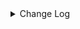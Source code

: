 <details><summary> Change Log </summary>

| Change | Commit | Version |
| --- | --- | --- |
|[Feature][Connector-V2] Support multi-table sink feature for ClickHouse (#9301)|https://github.com/apache/seatunnel/commit/3524895136|2.3.11|
|[Fix][Connector-V2] Fix the problem that missing options configuration when building ClickHouse Nodes (#9277)|https://github.com/apache/seatunnel/commit/051d19c3a9|2.3.11|
|[Feature][Transform] Support define sink column type (#9114)|https://github.com/apache/seatunnel/commit/ab7119e507|2.3.11|
|[Feature][Checkpoint] Add check script for source/sink state class serialVersionUID missing (#9118)|https://github.com/apache/seatunnel/commit/4f5adeb1c7|2.3.11|
|[Fix][API] Fixed not invoke the `SinkAggregatedCommitter`&#x27;s init method (#9070)|https://github.com/apache/seatunnel/commit/df0d11d632|2.3.11|
|[Fix] [Clickhouse] Parallelism makes data duplicate (#8916)|https://github.com/apache/seatunnel/commit/45345f2738|2.3.10|
|[Fix][Connector-V2]Fix Descriptions for CUSTOM_SQL in Connector (#8778)|https://github.com/apache/seatunnel/commit/96b610eb7e|2.3.10|
|[improve] update clickhouse connector config option (#8755)|https://github.com/apache/seatunnel/commit/b964189b75|2.3.10|
|[Fix][Connector-V2] fix starRocks automatically creates tables with comment (#8568)|https://github.com/apache/seatunnel/commit/c4cb1fc4a3|2.3.10|
|[Fix][Connector-V2] Fixed adding table comments (#8514)|https://github.com/apache/seatunnel/commit/edca75b0d6|2.3.10|
|[hotfix] fix exceptions caused by operator priority in connector-clickhouse when using sharding_key (#8162)|https://github.com/apache/seatunnel/commit/5560e3dab2|2.3.9|
|[Imporve][ClickhouseFile] Directly connect to each shard node to obtain the corresponding path (#8449)|https://github.com/apache/seatunnel/commit/757641bada|2.3.9|
|[Feature][ClickhouseFile] Support add publicKey to identity (#8351)|https://github.com/apache/seatunnel/commit/287b8c8219|2.3.9|
|[Improve][ClickhouseFile] Improve rsync log output (#8332)|https://github.com/apache/seatunnel/commit/179223e3c2|2.3.9|
|[Improve][ClickhouseFile] Added attach sql log for better debugging (#8315)|https://github.com/apache/seatunnel/commit/ade428c5fa|2.3.9|
|[Chore] delete chinese desc in code (#8306)|https://github.com/apache/seatunnel/commit/a50a8b925f|2.3.9|
|[Improve][ClickhouseFile Connector] Unified specifying clickhouse file generation path (#8302)|https://github.com/apache/seatunnel/commit/455f1ed760|2.3.9|
|[Improve][ClickhouseFile] Clickhouse supports option configuration when connecting to shard nodes (#8297)|https://github.com/apache/seatunnel/commit/1ded1b6206|2.3.9|
|[Imporve][ClickhouseFile] Improve clickhousefile generation parameter configuration (#8293)|https://github.com/apache/seatunnel/commit/753e058fee|2.3.9|
|[Improve][ClickhouseFile] ClickhouseFile Connector&#x27;s rsync transmission supports specifying users (#8236)|https://github.com/apache/seatunnel/commit/e012bd0a4f|2.3.9|
|[Feature][Clickhouse] Support sink savemode  (#8086)|https://github.com/apache/seatunnel/commit/e6f92fd79b|2.3.9|
|[Improve][dist]add shade check rule (#8136)|https://github.com/apache/seatunnel/commit/51ef800016|2.3.9|
|[Fix][Connecotr-V2] Fix clickhouse sink does not support composite primary key (#8021)|https://github.com/apache/seatunnel/commit/24d0542595|2.3.9|
|[Improve] update clickhouse connector, use factory to create source/sink (#7946)|https://github.com/apache/seatunnel/commit/b69fceceee|2.3.9|
|[Fix][Connector-V2] Fixed clickhouse connectors cannot stop under multiple parallelism (#7921)|https://github.com/apache/seatunnel/commit/8d9c6a3714|2.3.9|
|Bump commons-io:commons-io from 2.11.0 to 2.14.0 in /seatunnel-connectors-v2/connector-clickhouse (#7784)|https://github.com/apache/seatunnel/commit/f4393a02bf|2.3.9|
|[Feature][Restapi] Allow metrics information to be associated to logical plan nodes (#7786)|https://github.com/apache/seatunnel/commit/6b7c53d03c|2.3.9|
|[Improve] Improve some connectors prepare check error message (#7465)|https://github.com/apache/seatunnel/commit/6930a25edd|2.3.8|
|[Improve][Connector-V2] Close all ResultSet after used (#7389)|https://github.com/apache/seatunnel/commit/853e973212|2.3.8|
|[Feature][Connector-V2][Clickhouse] Add clickhouse.config to the source connector (#7143)|https://github.com/apache/seatunnel/commit/f7994d9ae9|2.3.6|
|[Improve] Make ClickhouseFileSinker support tables containing materialized columns (#6956)|https://github.com/apache/seatunnel/commit/87c6adcc2e|2.3.6|
|[Improve] [Clickhouse] Remove check when set allow_experimental_lightweight_delete false(#6727) (#6728)|https://github.com/apache/seatunnel/commit/b25e1b1ae5|2.3.6|
|[Improve][Common] Adapt `FILE_OPERATION_FAILED` to `CommonError` (#5928)|https://github.com/apache/seatunnel/commit/b3dc0bbc21|2.3.4|
|[Improve][Connector-V2] Replace CommonErrorCodeDeprecated.JSON_OPERATION_FAILED (#5978)|https://github.com/apache/seatunnel/commit/456cd17714|2.3.4|
|[Feature][Core] Upgrade flink source translation (#5100)|https://github.com/apache/seatunnel/commit/5aabb14a94|2.3.4|
|[Improve] Speed up ClickhouseFile Local generate a mmap  object (#5822)|https://github.com/apache/seatunnel/commit/cf39e29dad|2.3.4|
|[Improve][Common] Introduce new error define rule (#5793)|https://github.com/apache/seatunnel/commit/9d1b2582b2|2.3.4|
|[Improve] Remove use `SeaTunnelSink::getConsumedType` method and mark it as deprecated (#5755)|https://github.com/apache/seatunnel/commit/8de7408100|2.3.4|
|[Hotfix][connector-v2][clickhouse] Fixed an out-of-order BUG with output data fields of clickhouse-sink (#5346)|https://github.com/apache/seatunnel/commit/fce9ddaa2b|2.3.4|
|[Bugfix][Clickhouse] Fix clickhouse sink flush bug (#5448)|https://github.com/apache/seatunnel/commit/cef03f6673|2.3.4|
|[Hotfix][Clickhouse] Fix clickhouse old version compatibility (#5326)|https://github.com/apache/seatunnel/commit/1da49f5a2b|2.3.4|
|[Improve][CheckStyle] Remove useless &#x27;SuppressWarnings&#x27; annotation of checkstyle. (#5260)|https://github.com/apache/seatunnel/commit/51c0d709ba|2.3.4|
|[Hotfix] Fix com.google.common.base.Preconditions to seatunnel shade one (#5284)|https://github.com/apache/seatunnel/commit/ed5eadcf73|2.3.3|
|[Feature][Connector-V2][Clickhouse] Add clickhouse connector time zone key,default system time zone (#5078)|https://github.com/apache/seatunnel/commit/309b58d12d|2.3.3|
|[Bugfix]fix clickhouse source connector read Nullable() type is not null,example:Nullable(Float64) while value is null the result is 0.0 (#5080)|https://github.com/apache/seatunnel/commit/cf3d0bba2e|2.3.3|
|[Feature][Connector-V2][Clickhouse] clickhouse writes with checkpoints (#4999)|https://github.com/apache/seatunnel/commit/f8fefa1e57|2.3.3|
|[Hotfix][Connector-V2][ClickhouseFile] Fix ClickhouseFile write file failed when field value is null (#4937)|https://github.com/apache/seatunnel/commit/06671474ca|2.3.3|
|[Hotfix][connector-clickhouse] fix get clickhouse local table name with closing bracket from distributed table engineFull (#4710)|https://github.com/apache/seatunnel/commit/e5e0cba26d|2.3.2|
|[Bug] [Connector-V2] Clickhouse File Connector failed to sink to table with settings like storage_policy (#4172)|https://github.com/apache/seatunnel/commit/e120dc44bc|2.3.1|
|[Improve][build] Give the maven module a human readable name (#4114)|https://github.com/apache/seatunnel/commit/d7cd601051|2.3.1|
|[Improve][Project] Code format with spotless plugin. (#4101)|https://github.com/apache/seatunnel/commit/a2ab166561|2.3.1|
|[Bug] [Connector-V2] Clickhouse File Connector not support split mode for write data to all shards of distributed table (#4035)|https://github.com/apache/seatunnel/commit/3f1dcfc915|2.3.1|
|[Hotfix][Connector-V2] Fix connector source snapshot state NPE (#4027)|https://github.com/apache/seatunnel/commit/e39c4988cc|2.3.1|
|[Hotfix][Connector-v2][Clickhouse] Fix clickhouse write cdc changelog update event (#3951)|https://github.com/apache/seatunnel/commit/67e6027970|2.3.1|
|[Feature][shade][Jackson] Add seatunnel-jackson module (#3947)|https://github.com/apache/seatunnel/commit/5d8862ec9c|2.3.1|
|[Improve][Connector-V2][Clickhouse] Improve performance (#3910)|https://github.com/apache/seatunnel/commit/aeceb855f6|2.3.1|
|[Improve] [Connector-V2] Remove Clickhouse Fields Config (#3826)|https://github.com/apache/seatunnel/commit/74704c362a|2.3.1|
|[Improve][Connector-V2][clickhouse] Special characters in column names are supported (#3881)|https://github.com/apache/seatunnel/commit/9069609c17|2.3.1|
|[Feature][Connector] add get source method to all source connector (#3846)|https://github.com/apache/seatunnel/commit/417178fb84|2.3.1|
|[Improve] [Connector-V2] Change Connector Custom Config Prefix To Map (#3719)|https://github.com/apache/seatunnel/commit/ef1b8b1bb5|2.3.1|
|[Feature][API &amp; Connector &amp; Doc] add parallelism and column projection interface (#3829)|https://github.com/apache/seatunnel/commit/b9164b8ba1|2.3.1|
|[Bug] [Connector-V2] Fix ClickhouseFile Committer Serializable Problems (#3803)|https://github.com/apache/seatunnel/commit/1b26192cb3|2.3.1|
|[feature][connector-v2][clickhouse] Support write cdc changelog event in clickhouse sink (#3653)|https://github.com/apache/seatunnel/commit/6093c213bf|2.3.0|
|[Connector-V2] [Clickhouse] Improve Clickhouse File Connector (#3416)|https://github.com/apache/seatunnel/commit/e07e9a7cc2|2.3.0|
|[Hotfix][OptionRule] Fix option rule about all connectors (#3592)|https://github.com/apache/seatunnel/commit/226dc6a119|2.3.0|
|[Improve][Connector-V2][Clickhouse] Unified exception for Clickhouse source &amp; sink connector (#3563)|https://github.com/apache/seatunnel/commit/04e1743d9e|2.3.0|
|options in conditional need add to required or optional options (#3501)|https://github.com/apache/seatunnel/commit/51d5bcba10|2.3.0|
|[Feature][Connector-V2][Clickhouse]Optimize clickhouse connector data type inject (#3471)|https://github.com/apache/seatunnel/commit/9bd0fc8ee2|2.3.0|
|[improve][connector-v2][clickhouse] Fix DoubleInjectFunction (#3441)|https://github.com/apache/seatunnel/commit/9781a6a385|2.3.0|
|[feature][api] add option validation for the ReadonlyConfig (#3417)|https://github.com/apache/seatunnel/commit/4f824fea36|2.3.0|
|[improve][connector] The Factory#factoryIdentifier must be consistent with PluginIdentifierInterface#getPluginName (#3328)|https://github.com/apache/seatunnel/commit/d9519d696a|2.3.0|
|[Improve][Connector-V2] Add Clickhouse and Assert Source/Sink Factory (#3306)|https://github.com/apache/seatunnel/commit/9e4a128381|2.3.0|
|[Improve][Clickhouse-V2] Clickhouse Support Geo type (#3141)|https://github.com/apache/seatunnel/commit/01cdc4e336|2.3.0|
|[Improve][Connector-V2][Clickhouse] Support nest type and array (#3047)|https://github.com/apache/seatunnel/commit/97b5727ec6|2.3.0|
|[Feature][Connector-V2-Clickhouse] Clickhouse Source random use host when config multi-host (#3108)|https://github.com/apache/seatunnel/commit/c9583b7f63|2.3.0-beta|
|[Improve] [Clickhouse-V2] Clickhouse Support Int128,Int256 Type (#3067)|https://github.com/apache/seatunnel/commit/e118ccea0a|2.3.0-beta|
|[Improve][all] change Log to @Slf4j (#3001)|https://github.com/apache/seatunnel/commit/6016100f12|2.3.0-beta|
|[Connector-V2] [Clickhouse] Fix Clickhouse Type Mapping and Spark Map reconvert Bug (#2767)|https://github.com/apache/seatunnel/commit/f0a1f5013a|2.2.0-beta|
|[DEV][Api] Replace SeaTunnelContext with JobContext and remove singleton pattern (#2706)|https://github.com/apache/seatunnel/commit/cbf82f755c|2.2.0-beta|
|[#2606]Dependency management split (#2630)|https://github.com/apache/seatunnel/commit/fc047be69b|2.2.0-beta|
|[Feature][Connector-V1 &amp; V2] Support unauthorized ClickHouse (#2393)|https://github.com/apache/seatunnel/commit/0e4e2b1230|2.2.0-beta|
|[Feature][connector] clickhousefile sink connector support non-root username for fileTransfer (#2263)|https://github.com/apache/seatunnel/commit/704661f1fd|2.2.0-beta|
|StateT of SeaTunnelSource should extend `Serializable` (#2214)|https://github.com/apache/seatunnel/commit/8c426ef850|2.2.0-beta|
|[Bug] [connector-v2] When outputting data to clickhouse, a ClassCastException was encountered (#2160)|https://github.com/apache/seatunnel/commit/a3a2b5d189|2.2.0-beta|
|[API-DRAFT] [MERGE] fix merge error|https://github.com/apache/seatunnel/commit/736ac01c89|2.2.0-beta|
|merge dev to api-draft|https://github.com/apache/seatunnel/commit/d265597c64|2.2.0-beta|
|[api-draft][connector] support Rsync to transfer clickhouse data file (#2080)|https://github.com/apache/seatunnel/commit/02a41902a8|2.2.0-beta|
|[api-draft][Optimize] Optimize module name (#2062)|https://github.com/apache/seatunnel/commit/f79e3112b1|2.2.0-beta|

</details>
